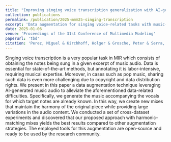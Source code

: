 ```yaml
---
title: "Improving singing voice transcription generalization with AI-generated accompaniments"
collection: publications
permalink: /publication/2025-mmm25-singing-transcription
excerpt: 'Data augmentation for singing voice-related tasks with music-realistic scenarios through AI-generated music accompaniments.'
date: 2025-01-06
venue: 'Proceedings of the 31st Conference of Multimedia Modeling'
paperurl: 'tbd'
citation: 'Perez, Miguel & Kirchhoff, Holger & Grosche, Peter & Serra, Xavier (2025) &quot;Improving singing voice transcription generalization with AI-generated accompaniments &quot; <i>Proceedings of the 31st conference of Multimedia Modeling, Nara (Japan)</i>.'
---
```

Singing voice transcription is a very popular task in MIR which consists of obtaining the notes being sung in a given excerpt of music audio. 
Data is essential for state-of-the-art methods, but annotating it is labor-intensive, requiring musical expertise.
Moreover, in cases such as pop music, sharing such data is even more challenging due to copyright and data distribution rights. 
We present in this paper a data augmentation technique leveraging AI-generated music audio to alleviate the aforementioned data-related difficulties. 
Specifically, we generate the music accompanying the vocals for which target notes are already known. 
In this way, we create new mixes that maintain the harmony of the original piece while providing large variations in the audio content. 
We conducted a set of cross-dataset experiments and discovered that our proposed approach with harmonic-matching mixes yields the best results compared to other augmentation strategies.
The employed tools for this augmentation are open-source and ready to be used by the research community.
